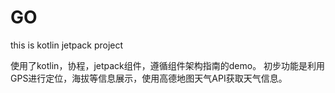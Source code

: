 # GO
this is kotlin jetpack project


使用了kotlin，协程，jetpack组件，遵循组件架构指南的demo。
初步功能是利用GPS进行定位，海拔等信息展示，使用高德地图天气API获取天气信息。
